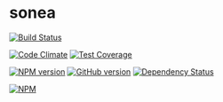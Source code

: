 sonea
=====

[![Build Status](https://travis-ci.org/Naxmeify/sonea.svg?branch=master)](https://travis-ci.org/Naxmeify/sonea)

[![Code Climate](https://codeclimate.com/github/Naxmeify/sonea.png)](https://codeclimate.com/github/Naxmeify/sonea)
[![Test Coverage](https://codeclimate.com/github/Naxmeify/sonea/badges/coverage.svg)](https://codeclimate.com/github/Naxmeify/sonea)

[![NPM version](https://badge.fury.io/js/sonea.svg)](http://badge.fury.io/js/sonea)
[![GitHub version](https://badge.fury.io/gh/Naxmeify%Fsonea.png)](http://badge.fury.io/gh/Naxmeify%2Fsonea)
[![Dependency Status](https://gemnasium.com/Naxmeify/sonea.svg)](https://gemnasium.com/Naxmeify/sonea)


[![NPM](https://nodei.co/npm/sonea.png?downloads=true&stars=true)](https://nodei.co/npm/sonea/)